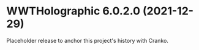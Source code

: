 # WWTHolographic 6.0.2.0 (2021-12-29)

Placeholder release to anchor this project's history with Cranko.
